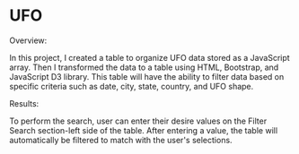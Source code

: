 # UFO

Overview:

In this project, I created a table to organize UFO data stored as a JavaScript array. Then I transformed the data to a table using HTML, Bootstrap, and JavaScript D3 library. This table will have the ability to filter data based on specific criteria such as date, city, state, country, and UFO shape.

Results:

To perform the search, user can enter their desire values on the Filter Search section-left side of the table. After entering a value, the table will automatically be filtered to match with the user's selections.
